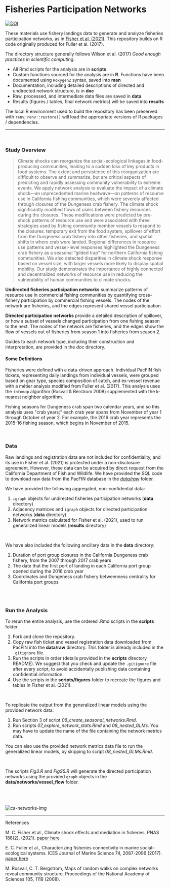 # Fisheries Participation Networks
[![DOI](https://zenodo.org/badge/DOI/10.5281/zenodo.4310398.svg)](https://doi.org/10.5281/zenodo.4310398)

These materials use fishery landings data to generate and analyze fisheries participation networks, as in [Fisher et al. (2021)](https://doi.org/10.1073/pnas.2014379117). This repository builds on R code originally produced for Fuller et al. (2017).


The directory structure generally follows Wilson et al. (2017) *Good enough practices in scientific computing*. 

- All Rmd scripts for the analysis are in **scripts**
- Custom functions sourced for the analysis are in **R**. Functions have been documented using `Roxygen2` syntax, saved into **man** 
- Documentation, including detailed descriptions of directed and undirected network structure, is in **doc**
- Raw, processed, and intermediate data files are saved in **data**
- Results (figures / tables, final network metrics) will be saved into  **results**

The local R environment used to build the repository has been preserved with `renv`; `renv::restore()` will load the appropriate versions of R packages / dependencies. 

---

<br>

### Study Overview

> Climate shocks can reorganize the social-ecological linkages in food-producing communities, leading to a sudden loss of key products in food systems. The extent and persistence of this reorganization are difficult to observe and summarize, but are critical aspects of predicting and rapidly assessing community vulnerability to extreme events. We apply network analysis to evaluate the impact of a climate shock—an unprecedented marine heatwave—on patterns of resource use in California fishing communities, which were severely affected through closures of the Dungeness crab fishery. The climate shock significantly modified flows of users between fishery resources during the closures. These modifications were predicted by pre-shock patterns of resource use and were associated with three strategies used by fishing community member vessels to respond to the closures: temporary exit from the food system, spillover of effort from the Dungeness crab fishery into other fisheries, and spatial shifts in where crab were landed. Regional differences in resource use patterns and vessel-level responses highlighted the Dungeness crab fishery as a seasonal “gilded trap” for northern California fishing communities. We also detected disparities in climate shock response based on vessel size, with larger vessels more likely to display spatial mobility. Our study demonstrates the importance of highly connected and decentralized networks of resource use in reducing the vulnerability of human communities to climate shocks. 


**Undirected fisheries participation networks** summarize patterns of resource use in commercial fishing communities by quantifying cross-fishery participation by commercial fishing vessels. The nodes of the network are fisheries, and the edges represent shared vessel participation. 

**Directed participation networks** provide a detailed description of spillover, or how a subset of vessels changed participation from one fishing season to the next. The nodes of the network are fisheries, and the edges show the flow of vessels out of fisheries from season 1 into fisheries from season 2.

Guides to each network type, including their construction and interpretation, are provided in the *doc* directory.

#### Some Definitions

Fisheries were defined with a data-driven approach. Individual PacFIN fish tickets, representing daily landings from individual vessels, were grouped based on gear type, species composition of catch, and ex-vessel revenue with a métier analysis modified from Fuller et al. (2017).  This analysis uses the `infomap` algorithm (Rosvall & Berstrom 2008) supplemented with the k-nearest neighbor algorithm.

Fishing seasons for Dungeness crab span two calendar years, and so this analysis uses "crab years;" each crab year spans from November of year 1 through October of year 2. For example, the 2016 crab year represents the 2015-16 fishing season, which begins in November of 2015. 

<br>

### Data

Raw landings and registration data are not included for confidentiality, and its use in Fisher et al. (2021) is protected under a non-disclosure agreement. However, these data can be acquired by direct request from the California Department of Fish and Wildlife. We have provided the SQL code to download raw data from the PacFIN database in the [*data/raw*](https://github.com/mfisher5/ParticipationNetworks/tree/master/data/raw) folder.

We have provided the following aggregated, non-confidential data:
1. `igraph` objects for undirected fisheries participation networks (**data** directory)
2. Adjacency matrices and `igraph` objects for directed participation networks (**data** directory)
3. Network metrics calculated for Fisher et al. (2021), used to run generalized linear models (**results** directory)

<br>

We have also included the following ancillary data in the **data** directory:

1. Duration of port group closures in the California Dungeness crab fishery, from the 2007 through 2017 crab years
2. The date that the first port of landing in each California port group opened during the 2016 crab year
3. Coordinates and Dungeness crab fishery betweenness centrality for California port groups

<br>
<br>

### Run the Analysis

To rerun the entire analysis, use the ordered .Rmd scripts in the **scripts** folder.

1. Fork and clone the repository.
2. Copy raw fish ticket and vessel registration data downloaded from PacFIN into the **data/raw** directory. This folder is already included in the `.gitignore` file. 
3. Run the scripts in order (details provided in the **scripts** directory README). We suggest that you check and update the `.gitignore` file after every script, to avoid accidentally publishing data containing confidential information.
4. Use the scripts in the **scripts/figures** folder to recreate the figures and tables in Fisher et al. (2021).

<br>

To replicate the output from the generalized linear models using the provided network data:
1. Run Section 3 of script *06_create_seasonal_networks.Rmd*.
2. Run scripts *07_explore_network_stats.Rmd* and *08_nested_GLMs*. You may have to update the name of the file containing the network metrics data.

You can also use the provided network metrics data file to run the generalized linear models, by skipping to script *08_nested_GLMs.Rmd*.

<br>

The scripts *Fig3.R* and *FigS5.R* will generate the directed participation networks using the provided `graph` objects in the **data/networks/vessel_flow** folder.
<br>
<br>
<br>
<br>


![ca-networks-img](https://github.com/mfisher5/ParticipationNetworks/blob/master/results/figures/fig1/example_network.png?raw=true)

---

References

M. C. Fisher et al., Climate shock effects and mediation in fisheries. PNAS 188(2), (2021). [paper here](https://doi.org/10.1073/pnas.2014379117)

E. C. Fuller et al., Characterizing fisheries connectivity in marine social–ecological systems. ICES Journal of Marine Science 74, 2087-2096 (2017). [paper here](https://doi.org/10.1093/icesjms/fsx128)

M. Rosvall, C. T. Bergstrom, Maps of random walks on complex networks reveal community structure. Proceedings of the National Academy of Sciences 105, 1118 (2008).

